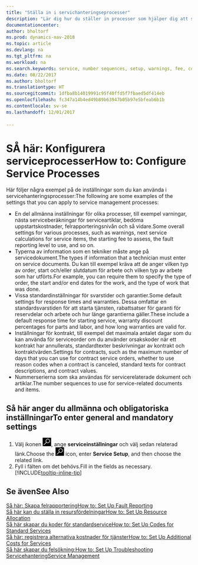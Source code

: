 ```yaml
---
title: "Ställa in i servichanteringseprocesser"
description: "Lär dig hur du ställer in processer som hjälper dig att se till att kunden är nöjd med din kundservice."
documentationcenter: 
author: bholtorf
ms.prod: dynamics-nav-2018
ms.topic: article
ms.devlang: na
ms.tgt_pltfrm: na
ms.workload: na
ms.search.keywords: service, number sequences, setup, warnings, fee, contracts, warranties
ms.date: 08/22/2017
ms.author: bholtorf
ms.translationtype: HT
ms.sourcegitcommit: 1dfba8b14019991c95f40ffd5f7fbaed5df414eb
ms.openlocfilehash: fc347a14b4ed49b89b63947b05b97e5bfeab6b1b
ms.contentlocale: sv-se
ms.lasthandoff: 12/01/2017

---
```

# <a name="how-to-configure-service-processes"></a><span data-ttu-id="3bd9a-103">SÅ här: Konfigurera serviceprocesser</span><span class="sxs-lookup"><span data-stu-id="3bd9a-103">How to: Configure Service Processes</span></span>
<span data-ttu-id="3bd9a-104">Här följer några exempel på de inställningar som du kan använda i servicehanteringsprocesser:</span><span class="sxs-lookup"><span data-stu-id="3bd9a-104">The following are some examples of the settings that you can apply to service management processes:</span></span>  
  
* <span data-ttu-id="3bd9a-105">En del allmänna inställningar för olika processer, till exempel varningar, nästa serviceberäkningar för serviceartiklar, bedöma uppstartskostnader, felrapporteringsnivån och så vidare.</span><span class="sxs-lookup"><span data-stu-id="3bd9a-105">Some overall settings for various processes, such as warnings, next service calculations for service items, the starting fee to assess, the fault reporting level to use, and so on.</span></span>  
* <span data-ttu-id="3bd9a-106">Typerna av information som en tekniker måste ange på servicedokument.</span><span class="sxs-lookup"><span data-stu-id="3bd9a-106">The types if information that a technician must enter on service documents.</span></span> <span data-ttu-id="3bd9a-107">Du kan till exempel kräva att de anger vilken typ av order, start och/eller slutdatum för arbete och vilken typ av arbete som har utförts.</span><span class="sxs-lookup"><span data-stu-id="3bd9a-107">For example, you can require them to specify the type of order, the start and/or end dates for the work, and the type of work that was done.</span></span>  
* <span data-ttu-id="3bd9a-108">Vissa standardinställningar för svarstider och garantier.</span><span class="sxs-lookup"><span data-stu-id="3bd9a-108">Some default settings for response times and warranties.</span></span> <span data-ttu-id="3bd9a-109">Dessa omfattar en standardsvarstiden för att starta tjänsten, rabattsatser för garanti för reservdelar och arbete och hur länge garantierna gäller.</span><span class="sxs-lookup"><span data-stu-id="3bd9a-109">These include a default response time for starting service, warranty discount percentages for parts and labor, and how long warranties are valid for.</span></span>  
* <span data-ttu-id="3bd9a-110">Inställningar för kontrakt, till exempel det maximala antalet dagar som du kan använda för serviceorder om du använder orsakskoder när ett kontrakt har annullerats, standardtexter beskrivningar av kontrakt och kontraktvärden.</span><span class="sxs-lookup"><span data-stu-id="3bd9a-110">Settings for contracts, such as the maximum number of days that you can use for contract service orders, whether to use reason codes when a contract is canceled, standard texts for contract descriptions, and contract values.</span></span>  
* <span data-ttu-id="3bd9a-111">Nummerserierna som ska användas för servicerelaterade dokument och artiklar.</span><span class="sxs-lookup"><span data-stu-id="3bd9a-111">The number sequences to use for service-related documents and items.</span></span>  

## <a name="to-enter-general-and-mandatory-settings"></a><span data-ttu-id="3bd9a-112">Så här anger du allmänna och obligatoriska inställningar</span><span class="sxs-lookup"><span data-stu-id="3bd9a-112">To enter general and mandatory settings</span></span>
1. <span data-ttu-id="3bd9a-113">Välj ikonen ![Söka efter sida eller rapport](media/ui-search/search_small.png "ikonen Söka efter sida eller rapport"), ange **serviceinställningar** och välj sedan relaterad länk.</span><span class="sxs-lookup"><span data-stu-id="3bd9a-113">Choose the ![Search for Page or Report](media/ui-search/search_small.png "Search for Page or Report icon") icon, enter **Service Setup**, and then choose the related link.</span></span>
2. <span data-ttu-id="3bd9a-114">Fyll i fälten om det behövs.</span><span class="sxs-lookup"><span data-stu-id="3bd9a-114">Fill in the fields as necessary.</span></span> [!INCLUDE[tooltip-inline-tip](includes/tooltip-inline-tip_md.md)]  

## <a name="see-also"></a><span data-ttu-id="3bd9a-115">Se även</span><span class="sxs-lookup"><span data-stu-id="3bd9a-115">See Also</span></span>  
[<span data-ttu-id="3bd9a-116">Så här: Skapa felrapportering</span><span class="sxs-lookup"><span data-stu-id="3bd9a-116">How to: Set Up Fault Reporting</span></span>](service-how-setup-fault-reporting.md)  
[<span data-ttu-id="3bd9a-117">Så här kan du ställa in resursfördelningar</span><span class="sxs-lookup"><span data-stu-id="3bd9a-117">How to: Set Up Resource Allocation</span></span>](service-how-setup-resource-allocation.md)  
[<span data-ttu-id="3bd9a-118">Så här skapar du koder för standardservice</span><span class="sxs-lookup"><span data-stu-id="3bd9a-118">How to: Set Up Codes for Standard Services</span></span>](service-how-setup-service-coding.md)  
[<span data-ttu-id="3bd9a-119">Så här: registrera alternativa kostnader för tjänster</span><span class="sxs-lookup"><span data-stu-id="3bd9a-119">How to: Set Up Additional Costs for Services</span></span>](service-how-setup-service-costs-pricing.md)  
[<span data-ttu-id="3bd9a-120">Så här skapar du felsökning:</span><span class="sxs-lookup"><span data-stu-id="3bd9a-120">How to: Set Up Troubleshooting</span></span>](service-how-setup-troubleshooting.md)  
[<span data-ttu-id="3bd9a-121">Servicehantering</span><span class="sxs-lookup"><span data-stu-id="3bd9a-121">Service Management</span></span>](service-service.md)  

